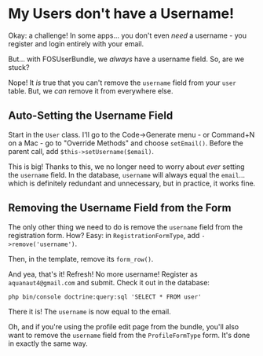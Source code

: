 # My Users don't have a Username!

Okay: a challenge! In some apps... you don't even *need* a username - you register
and login entirely with your email.

But... with FOSUserBundle, we *always* have a username field. So, are we stuck?

Nope! It *is* true that you can't remove the `username` field from your `user` table.
But, we *can* remove it from everywhere else.

## Auto-Setting the Username Field

Start in the `User` class. I'll go to the Code->Generate menu - or Command+N on a
Mac - go to "Override Methods" and choose `setEmail()`. Before the parent call,
add `$this->setUsername($email)`.

This is big! Thanks to this, we no longer need to worry about *ever* setting the
`username` field. In the database, `username` will always equal the `email`... which
is definitely redundant and unnecessary, but in practice, it works fine.

## Removing the Username Field from the Form

The only other thing we need to do is remove the `username` field from the registration
form. How? Easy: in `RegistrationFormType`, add `->remove('username')`.

Then, in the template, remove its `form_row()`.

And yea, that's it! Refresh! No more username! Register as `aquanaut4@gmail.com`
and submit. Check it out in the database:

```terminal
php bin/console doctrine:query:sql 'SELECT * FROM user'
```

There it is! The `username` is now equal to the email.

Oh, and if you're using the profile edit page from the bundle, you'll also want to
remove the `username` field from the `ProfileFormType` form. It's done in exactly
the same way.
